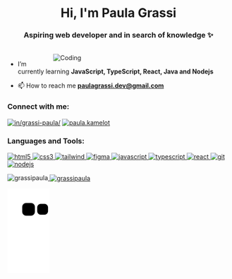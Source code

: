 
<h1 align="center">Hi, I'm Paula Grassi </h1>
<h3 align="center">Aspiring web developer and in search of knowledge ✨</h3><br />
<img align="right" alt="Coding" width="400" src="https://i.pinimg.com/564x/2f/f6/be/2ff6bea2b81907e48ae3daac5791b6a3.jpg">


- I’m currently learning **JavaScript, TypeScript, React, Java and Nodejs**

- 📫 How to reach me **paulagrassi.dev@gmail.com**

<h3 align="left">Connect with me:</h3>
<p align="left">
<a href="https://linkedin.com/in/in/grassi-paula/" target="blank"><img align="center" src="https://img.shields.io/badge/LinkedIn-0077B5?style=for-the-badge&logo=linkedin&logoColor=white" alt="in/grassi-paula/" height="30" /></a>
<a href="https://instagram.com/paula.kamelot" target="blank"><img align="center" src="https://img.shields.io/badge/Instagram-E4405F?style=for-the-badge&logo=instagram&logoColor=white" alt="paula.kamelot" height="30" /></a>
</p>

<h3 align="left">Languages and Tools:</h3>
<p align="left">
<a href="https://www.w3.org/html/" target="_blank" rel="noreferrer"> <img src="https://img.shields.io/badge/HTML5-E34F26?style=for-the-badge&logo=html5&logoColor=white" alt="html5" height="30" /> 
<a href="https://www.w3schools.com/css/" target="_blank" rel="noreferrer"> <img src="https://img.shields.io/badge/CSS3-1572B6?style=for-the-badge&logo=css3&logoColor=white" alt="css3" height="30" /> 
<a href="https://tailwindcss.com/" target="_blank" rel="noreferrer"> <img src="https://img.shields.io/badge/Tailwind_CSS-38B2AC?style=for-the-badge&logo=tailwind-css&logoColor=white" alt="tailwind" height="30" /> 
<a href="https://www.figma.com/" target="_blank" rel="noreferrer"> <img src="https://img.shields.io/badge/Figma-F24E1E?style=for-the-badge&logo=figma&logoColor=white" alt="figma" height="30" /> 
<a href="https://developer.mozilla.org/en-US/docs/Web/JavaScript" target="_blank" rel="noreferrer"> <img src="https://img.shields.io/badge/JavaScript-F7DF1E?style=for-the-badge&logo=javascript&logoColor=black" alt="javascript" height="30" />
<a href="https://www.typescriptlang.org/" target="_blank" rel="noreferrer"> <img src="https://img.shields.io/badge/TypeScript-007ACC?style=for-the-badge&logo=typescript&logoColor=white" alt="typescript" height="30" />
<a href="https://reactjs.org/" target="_blank" rel="noreferrer"> <img src="https://img.shields.io/badge/React-20232A?style=for-the-badge&logo=react&logoColor=61DAFB" alt="react" height="30" />
<a href="https://git-scm.com/" target="_blank" rel="noreferrer"> <img src="https://img.shields.io/badge/GIT-E44C30?style=for-the-badge&logo=git&logoColor=white" alt="git" height="30" /> 
<a href="https://nodejs.org" target="_blank" rel="noreferrer"> <img src="https://img.shields.io/badge/Node.js-43853D?style=for-the-badge&logo=node.js&logoColor=white" alt="nodejs" height="30" /> 
</p>


<p><img align="left" src="https://github-readme-stats.vercel.app/api/top-langs?username=grassipaula&show_icons=true&theme=aura_dark" alt="grassipaula" /></p>

<p>&nbsp;<img align="center" height="204" src="https://github-readme-stats.vercel.app/api?username=grassipaula&show_icons=true&theme=aura_dark" alt="grassipaula" /></p>


![snake gif](https://github.com/grassipaula/grassipaula/blob/output/github-contribution-grid-snake.svg)

